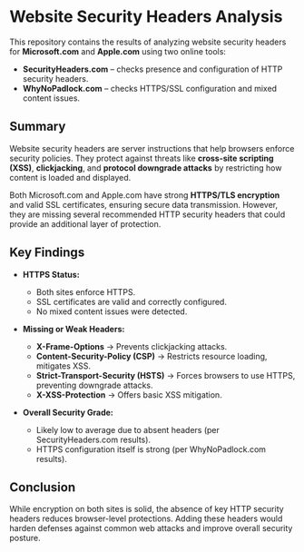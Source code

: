 # Website Security Headers Analysis

This repository contains the results of analyzing website security headers for **Microsoft.com** and **Apple.com** using two online tools:  
- **SecurityHeaders.com** – checks presence and configuration of HTTP security headers.  
- **WhyNoPadlock.com** – checks HTTPS/SSL configuration and mixed content issues.  

## Summary

Website security headers are server instructions that help browsers enforce security policies. They protect against threats like **cross-site scripting (XSS)**, **clickjacking**, and **protocol downgrade attacks** by restricting how content is loaded and displayed.

Both Microsoft.com and Apple.com have strong **HTTPS/TLS encryption** and valid SSL certificates, ensuring secure data transmission. However, they are missing several recommended HTTP security headers that could provide an additional layer of protection.

## Key Findings

- **HTTPS Status:**  
  - Both sites enforce HTTPS.  
  - SSL certificates are valid and correctly configured.  
  - No mixed content issues were detected.  

- **Missing or Weak Headers:**  
  - **X-Frame-Options** → Prevents clickjacking attacks.  
  - **Content-Security-Policy (CSP)** → Restricts resource loading, mitigates XSS.  
  - **Strict-Transport-Security (HSTS)** → Forces browsers to use HTTPS, preventing downgrade attacks.  
  - **X-XSS-Protection** → Offers basic XSS mitigation.  

- **Overall Security Grade:**  
  - Likely low to average due to absent headers (per SecurityHeaders.com results).  
  - HTTPS configuration itself is strong (per WhyNoPadlock.com results).  

## Conclusion

While encryption on both sites is solid, the absence of key HTTP security headers reduces browser-level protections. Adding these headers would harden defenses against common web attacks and improve overall security posture.  


